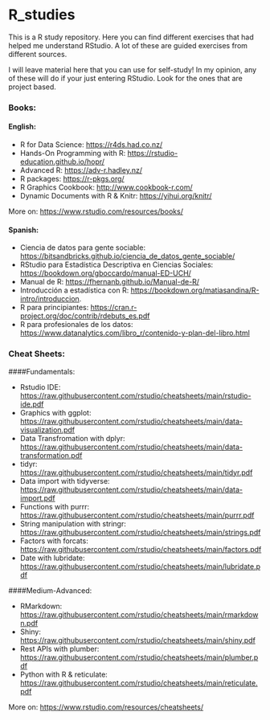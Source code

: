 # R_studies
This is a R study repository. Here you can find different exercises that had helped me understand RStudio. A lot of these are guided exercises from different sources.

I will leave material here that you can use for self-study!
In my opinion, any of these will do if your just entering RStudio. Look for the ones that are project based.


### Books:

#### English:
- R for Data Science: https://r4ds.had.co.nz/
- Hands-On Programming with R: https://rstudio-education.github.io/hopr/
- Advanced R: https://adv-r.hadley.nz/
- R packages: https://r-pkgs.org/
- R Graphics Cookbook: http://www.cookbook-r.com/
- Dynamic Documents with R & Knitr: https://yihui.org/knitr/

More on: https://www.rstudio.com/resources/books/

#### Spanish:
- Ciencia de datos para gente sociable: https://bitsandbricks.github.io/ciencia_de_datos_gente_sociable/
- RStudio para Estadística Descriptiva en Ciencias Sociales: https://bookdown.org/gboccardo/manual-ED-UCH/
- Manual de R: https://fhernanb.github.io/Manual-de-R/
- Introducción a estadística con R: https://bookdown.org/matiasandina/R-intro/introduccion.
- R para principiantes: https://cran.r-project.org/doc/contrib/rdebuts_es.pdf
- R para profesionales de los datos: https://www.datanalytics.com/libro_r/contenido-y-plan-del-libro.html


### Cheat Sheets:

####Fundamentals:
- Rstudio IDE: https://raw.githubusercontent.com/rstudio/cheatsheets/main/rstudio-ide.pdf
- Graphics with ggplot: https://raw.githubusercontent.com/rstudio/cheatsheets/main/data-visualization.pdf
- Data Transfromation with dplyr: https://raw.githubusercontent.com/rstudio/cheatsheets/main/data-transformation.pdf
- tidyr: https://raw.githubusercontent.com/rstudio/cheatsheets/main/tidyr.pdf
- Data import with tidyverse: https://raw.githubusercontent.com/rstudio/cheatsheets/main/data-import.pdf
- Functions with purrr: https://raw.githubusercontent.com/rstudio/cheatsheets/main/purrr.pdf
- String manipulation with stringr: https://raw.githubusercontent.com/rstudio/cheatsheets/main/strings.pdf
- Factors with forcats: https://raw.githubusercontent.com/rstudio/cheatsheets/main/factors.pdf
- Date with lubridate: https://raw.githubusercontent.com/rstudio/cheatsheets/main/lubridate.pdf

####Medium-Advanced:

- RMarkdown: https://raw.githubusercontent.com/rstudio/cheatsheets/main/rmarkdown.pdf
- Shiny: https://raw.githubusercontent.com/rstudio/cheatsheets/main/shiny.pdf
- Rest APIs with plumber: https://raw.githubusercontent.com/rstudio/cheatsheets/main/plumber.pdf
- Python with R & reticulate: https://raw.githubusercontent.com/rstudio/cheatsheets/main/reticulate.pdf

More on: https://www.rstudio.com/resources/cheatsheets/
